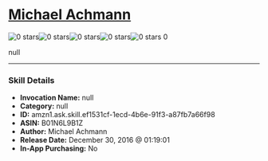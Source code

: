 # [Michael Achmann](http://alexa.amazon.com/#skills/amzn1.ask.skill.ef1531cf-1ecd-4b6e-91f3-a87fb7a66f98)
![0 stars](../../images/ic_star_border_black_18dp_1x.png)![0 stars](../../images/ic_star_border_black_18dp_1x.png)![0 stars](../../images/ic_star_border_black_18dp_1x.png)![0 stars](../../images/ic_star_border_black_18dp_1x.png)![0 stars](../../images/ic_star_border_black_18dp_1x.png) 0

null

***

### Skill Details

* **Invocation Name:** null
* **Category:** null
* **ID:** amzn1.ask.skill.ef1531cf-1ecd-4b6e-91f3-a87fb7a66f98
* **ASIN:** B01N6L9B1Z
* **Author:** Michael Achmann
* **Release Date:** December 30, 2016 @ 01:19:01
* **In-App Purchasing:** No
